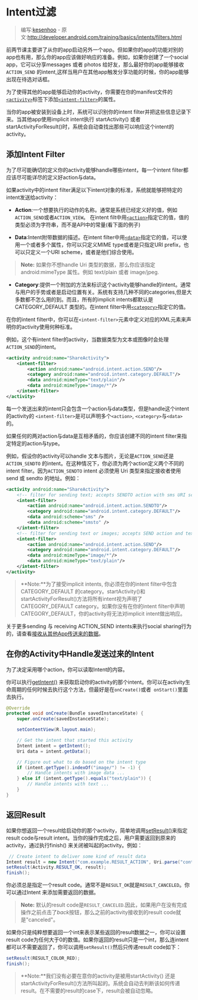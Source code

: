 # Intent过滤

> 编写:[kesenhoo](https://github.com/kesenhoo) - 原文:<http://developer.android.com/training/basics/intents/filters.html>

前两节课主要讲了从你的app启动另外一个app。但如果你的app的功能对别的app也有用，那么你的app应该做好响应的准备。例如，如果你创建了一个social app，它可以分享messages 或者 photos 给好友，那么最好你的app能够接收`ACTION_SEND` 的intent,这样当用户在其他app触发分享功能的时候，你的app能够出现在待选对话框。

为了使得其他的app能够启动你的activity，你需要在你的manifest文件的[`<activity>`](http://developer.android.com/guide/topics/manifest/activity-element.html)标签下添加[`<intent-filter>`](http://developer.android.com/guide/topics/manifest/intent-filter-element.html)的属性。

当你的app被安装到设备上时，系统可以识别你的intent filter并把这些信息记录下来。当其他app使用implicit intent执行 startActivity() 或者 startActivityForResult()时，系统会自动查找出那些可以响应这个intent的activity。

<!-- more -->

## 添加Intent Filter

为了尽可能确切的定义你的activity能够handle哪些intent，每一个intent filter都应该尽可能详尽的定义好action与data。

如果activity中的intent filter满足以下intent对象的标准，系统就能够把特定的intent发送给activity：

* **Action**:一个想要执行的动作的名称。通常是系统已经定义好的值，例如`ACTION_SEND`或者`ACTION_VIEW`。
在intent filt中用[`<action>`](http://developer.android.com/guide/topics/manifest/action-element.html)指定它的值，值的类型必须为字符串，而不是API中的常量(看下面的例子)

* **Data**:Intent附带数据的描述。在intent filter中用[`<data>`](http://developer.android.com/guide/topics/manifest/data-element.html)指定它的值，可以使用一个或者多个属性，你可以只定义MIME type或者是只指定URI prefix，也可以只定义一个URI scheme，或者是他们综合使用。

> **Note:** 如果你不想handle Uri 类型的数据，那么你应该指定 android:mimeType 属性。例如 text/plain 或者 image/jpeg.

* **Category**:提供一个附加的方法来标识这个activity能够handle的intent。通常与用户的手势或者是启动位置有关。系统有支持几种不同的categories,但是大多数都不怎么用的到。而且，所有的implicit intents都默认是 CATEGORY_DEFAULT 类型的。在intent filter中用[`<category>`](http://developer.android.com/guide/topics/manifest/category-element.html)指定它的值。

在你的intent filter中，你可以在`<intent-filter>`元素中定义对应的XML元素来声明你的activity使用何种标准。

例如，这个有intent filter的activity，当数据类型为文本或图像时会处理`ACTION_SEND`的intent。

```xml
<activity android:name="ShareActivity">
    <intent-filter>
        <action android:name="android.intent.action.SEND"/>
        <category android:name="android.intent.category.DEFAULT"/>
        <data android:mimeType="text/plain"/>
        <data android:mimeType="image/*"/>
    </intent-filter>
</activity>
```

每一个发送出来的intent只会包含一个action与data类型，但是handle这个intent的activity的 `<intent-filter>`是可以声明多个`<action>`, `<category>`与`<data>` 的。

如果任何的两对action与data是互相矛盾的，你应该创建不同的intent filter来指定特定的action与type。

例如，假设你的activity可以handle 文本与图片，无论是`ACTION_SEND`还是`ACTION_SENDTO` 的intent。在这种情况下，你必须为两个action定义两个不同的intent filter。因为`ACTION_SENDTO` intent 必须使用 Uri 类型来指定接收者使用 send 或 sendto 的地址。例如：

```xml
<activity android:name="ShareActivity">
    <!-- filter for sending text; accepts SENDTO action with sms URI schemes -->
    <intent-filter>
        <action android:name="android.intent.action.SENDTO"/>
        <category android:name="android.intent.category.DEFAULT"/>
        <data android:scheme="sms" />
        <data android:scheme="smsto" />
    </intent-filter>
    <!-- filter for sending text or images; accepts SEND action and text or image data -->
    <intent-filter>
        <action android:name="android.intent.action.SEND"/>
        <category android:name="android.intent.category.DEFAULT"/>
        <data android:mimeType="image/*"/>
        <data android:mimeType="text/plain"/>
    </intent-filter>
</activity>
```

> **Note:**为了接受implicit intents, 你必须在你的intent filter中包含 CATEGORY_DEFAULT 的category。startActivity()和startActivityForResult()方法将所有intent视为声明了CATEGORY_DEFAULT category。如果你没有在你的intent filter中声明CATEGORY_DEFAULT，你的activity将无法对implicit intent做出响应。

关于更多sending 与 receiving ACTION_SEND intents来执行social sharing行为的，请查看[接收从其他App传送来的数据](http://hukai.me/android-training-course-in-chinese/content-sharing/sharing/receive.html)。

## 在你的Activity中Handle发送过来的Intent

为了决定采用哪个action，你可以读取Intent的内容。

你可以执行<a href="http://developer.android.com/reference/android/app/Activity.html#getIntent()">getIntent()</a> 来获取启动你的activity的那个intent。你可以在activity生命周期的任何时候去执行这个方法，但最好是在`onCreate()`或者` onStart()`里面去执行。

```java
@Override
protected void onCreate(Bundle savedInstanceState) {
    super.onCreate(savedInstanceState);

    setContentView(R.layout.main);

    // Get the intent that started this activity
    Intent intent = getIntent();
    Uri data = intent.getData();

    // Figure out what to do based on the intent type
    if (intent.getType().indexOf("image/") != -1) {
        // Handle intents with image data ...
    } else if (intent.getType().equals("text/plain")) {
        // Handle intents with text ...
    }
}
```

## 返回Result

如果你想返回一个result给启动你的那个activity，简单地调用<a href="http://developer.android.com/reference/android/app/Activity.html#setResult(int, android.content.Intent)">setResult()</a>来指定result code与result intent。当你的操作完成之后，用户需要返回到原来的activity，通过执行finish() 来关闭被叫起的activity。例如：

```java
 // Create intent to deliver some kind of result data
Intent result = new Intent("com.example.RESULT_ACTION", Uri.parse("content://result_uri"));
setResult(Activity.RESULT_OK, result);
finish();
```

你必须总是指定一个result code。通常不是`RESULT_OK`就是`RESULT_CANCELED`。你可以通过Intent 来添加需要返回的数据。

> **Note:** 默认的result code是`RESULT_CANCELED`.因此，如果用户在没有完成操作之前点击了*back*按钮，那么之前的activity接收到的result code就是"canceled"。

如果你只是纯粹想要返回一个int来表示某些返回的result数据之一，你可以设置result code为任何大于0的数值。如果你返回的result只是一个int，那么连intent都可以不需要返回了，你可以调用`setResult()`然后只传递result code如下：

```java
setResult(RESULT_COLOR_RED);
finish();
```

> **Note:**我们没有必要在意你的activity是被用startActivity() 还是 startActivityForResult()方法所叫起的。系统会自动去判断该如何传递result。在不需要的result的case下，result会被自动忽略。
